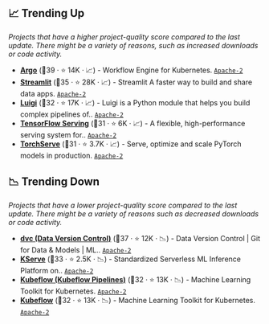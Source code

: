 ## 📈 Trending Up

_Projects that have a higher project-quality score compared to the last update. There might be a variety of reasons, such as increased downloads or code activity._

- <b><a href="https://github.com/argoproj/argo-workflows">Argo</a></b> (🥈39 ·  ⭐ 14K · 📈) - Workflow Engine for Kubernetes. <code><a href="http://bit.ly/3nYMfla">Apache-2</a></code>
- <b><a href="https://github.com/streamlit/streamlit">Streamlit</a></b> (🥇35 ·  ⭐ 28K · 📈) - Streamlit A faster way to build and share data apps. <code><a href="http://bit.ly/3nYMfla">Apache-2</a></code> <code><img src="https://www.python.org/static/favicon.ico" style="display:inline;" width="13" height="13"></code>
- <b><a href="https://github.com/spotify/luigi">Luigi</a></b> (🥉32 ·  ⭐ 17K · 📈) - Luigi is a Python module that helps you build complex pipelines of.. <code><a href="http://bit.ly/3nYMfla">Apache-2</a></code>
- <b><a href="https://github.com/tensorflow/serving">TensorFlow Serving</a></b> (🥈31 ·  ⭐ 6K · 📈) - A flexible, high-performance serving system for.. <code><a href="http://bit.ly/3nYMfla">Apache-2</a></code> <code><img src="https://git.io/JLy1A" style="display:inline;" width="13" height="13"></code>
- <b><a href="https://github.com/pytorch/serve">TorchServe</a></b> (🥈31 ·  ⭐ 3.7K · 📈) - Serve, optimize and scale PyTorch models in production. <code><a href="http://bit.ly/3nYMfla">Apache-2</a></code> <code><img src="https://git.io/JLy1Q" style="display:inline;" width="13" height="13"></code>

## 📉 Trending Down

_Projects that have a lower project-quality score compared to the last update. There might be a variety of reasons such as decreased downloads or code activity._

- <b><a href="https://github.com/iterative/dvc">dvc (Data Version Control)</a></b> (🥇37 ·  ⭐ 12K · 📉) - Data Version Control | Git for Data & Models | ML.. <code><a href="http://bit.ly/3nYMfla">Apache-2</a></code>
- <b><a href="https://github.com/kserve/kserve">KServe</a></b> (🥇33 ·  ⭐ 2.5K · 📉) - Standardized Serverless ML Inference Platform on.. <code><a href="http://bit.ly/3nYMfla">Apache-2</a></code> <code><img src="https://git.io/JLy1A" style="display:inline;" width="13" height="13"></code> <code><img src="https://git.io/JLy1Q" style="display:inline;" width="13" height="13"></code> <code><img src="https://artwork.lfaidata.foundation/projects/onnx/stacked/color/onnx-stacked-color.png" style="display:inline;" width="13" height="13"></code>
- <b><a href="https://github.com/kubeflow/kubeflow">Kubeflow (Kubeflow Pipelines)</a></b> (🥉32 ·  ⭐ 13K · 📉) - Machine Learning Toolkit for Kubernetes. <code><a href="http://bit.ly/3nYMfla">Apache-2</a></code>
- <b><a href="https://github.com/kubeflow/kubeflow">Kubeflow</a></b> (🥇32 ·  ⭐ 13K · 📉) - Machine Learning Toolkit for Kubernetes. <code><a href="http://bit.ly/3nYMfla">Apache-2</a></code>

